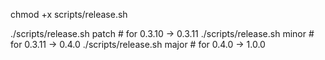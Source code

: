 chmod +x scripts/release.sh

./scripts/release.sh patch  # for 0.3.10 → 0.3.11
./scripts/release.sh minor  # for 0.3.11 → 0.4.0
./scripts/release.sh major  # for 0.4.0 → 1.0.0